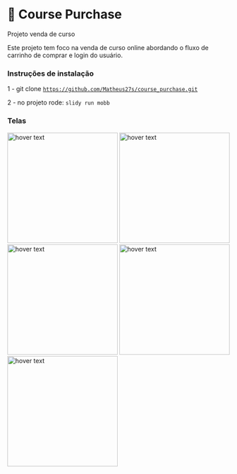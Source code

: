 # 🛒 Course Purchase

Projeto venda de curso

Este projeto tem foco na venda de curso online abordando o fluxo de carrinho de comprar e login do usuário.

### Instruções de instalação

1 - git clone [`https://github.com/Matheus27s/course_purchase.git`](https://github.com/Matheus27s/course_purchase.git)

2 - no projeto rode: `slidy run mobb`

### Telas
  <div>
  <img src="https://user-images.githubusercontent.com/60816110/122488441-d8e64f80-cfb3-11eb-90a8-fec1c80df755.png" width="250" title="hover text">
  <img src="https://user-images.githubusercontent.com/60816110/122488457-df74c700-cfb3-11eb-98c6-5d98683c9200.png" width="250" title="hover text">
  <img src="https://user-images.githubusercontent.com/60816110/122488454-dedc3080-cfb3-11eb-9c59-858b2efd9dbe.png" width="250" title="hover text">
  <img src="https://user-images.githubusercontent.com/60816110/122488451-de439a00-cfb3-11eb-9b5b-89aa771865af.png" width="250" title="hover text">
  <img src="https://user-images.githubusercontent.com/60816110/122488449-ddab0380-cfb3-11eb-9b9c-8b9568d4df99.png" width="250" title="hover text">
</div>
